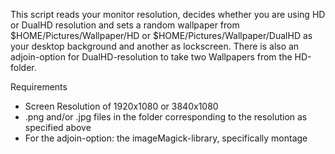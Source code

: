 This script reads your monitor resolution, decides whether you are using HD or DualHD resolution and sets a random wallpaper from $HOME/Pictures/Wallpaper/HD or $HOME/Pictures/Wallpaper/DualHD as your desktop background and another as lockscreen. 
There is also an adjoin-option for DualHD-resolution to take two Wallpapers from the HD-folder.

Requirements
* Screen Resolution of 1920x1080 or 3840x1080
* .png and/or .jpg files in the folder corresponding to the resolution as specified above
* For the adjoin-option: the imageMagick-library, specifically montage
